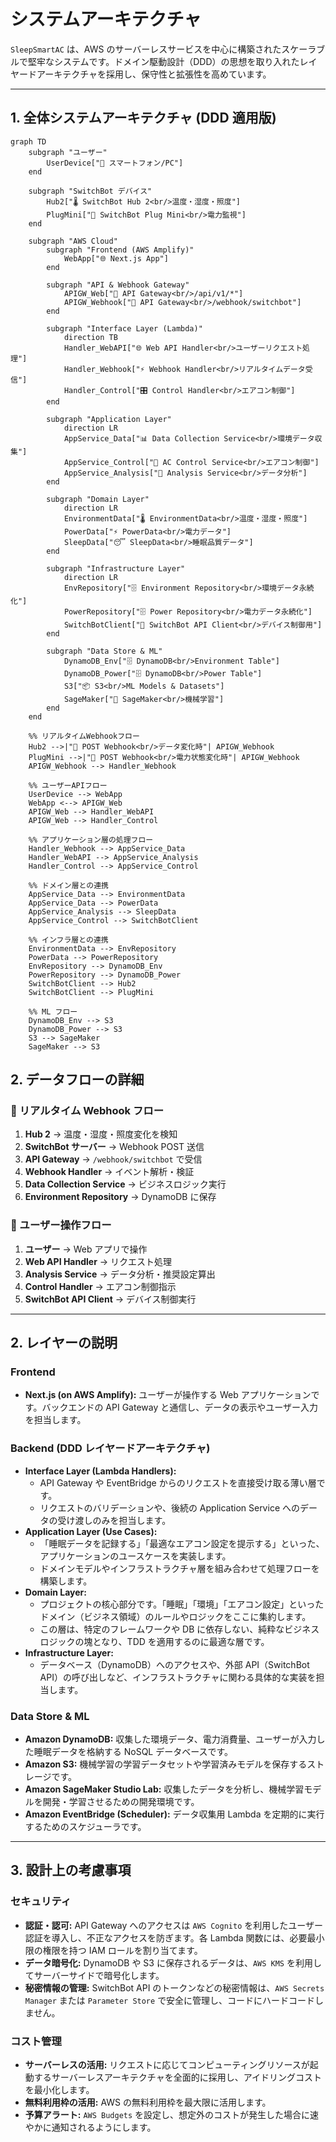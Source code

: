 # システムアーキテクチャ

`SleepSmartAC` は、AWS のサーバーレスサービスを中心に構築されたスケーラブルで堅牢なシステムです。ドメイン駆動設計（DDD）の思想を取り入れたレイヤードアーキテクチャを採用し、保守性と拡張性を高めています。

---

## 1. 全体システムアーキテクチャ (DDD 適用版)

```mermaid
graph TD
    subgraph "ユーザー"
        UserDevice["📱 スマートフォン/PC"]
    end

    subgraph "SwitchBot デバイス"
        Hub2["🌡️ SwitchBot Hub 2<br/>温度・湿度・照度"]
        PlugMini["🔌 SwitchBot Plug Mini<br/>電力監視"]
    end

    subgraph "AWS Cloud"
        subgraph "Frontend (AWS Amplify)"
            WebApp["🌐 Next.js App"]
        end

        subgraph "API & Webhook Gateway"
            APIGW_Web["📡 API Gateway<br/>/api/v1/*"]
            APIGW_Webhook["🎣 API Gateway<br/>/webhook/switchbot"]
        end

        subgraph "Interface Layer (Lambda)"
            direction TB
            Handler_WebAPI["🌐 Web API Handler<br/>ユーザーリクエスト処理"]
            Handler_Webhook["⚡ Webhook Handler<br/>リアルタイムデータ受信"]
            Handler_Control["🎛️ Control Handler<br/>エアコン制御"]
        end

        subgraph "Application Layer"
            direction LR
            AppService_Data["📊 Data Collection Service<br/>環境データ収集"]
            AppService_Control["🎯 AC Control Service<br/>エアコン制御"]
            AppService_Analysis["🧠 Analysis Service<br/>データ分析"]
        end

        subgraph "Domain Layer"
            direction LR
            EnvironmentData["🌡️ EnvironmentData<br/>温度・湿度・照度"]
            PowerData["⚡ PowerData<br/>電力データ"]
            SleepData["😴 SleepData<br/>睡眠品質データ"]
        end

        subgraph "Infrastructure Layer"
            direction LR
            EnvRepository["🗄️ Environment Repository<br/>環境データ永続化"]
            PowerRepository["🗄️ Power Repository<br/>電力データ永続化"]
            SwitchBotClient["🔗 SwitchBot API Client<br/>デバイス制御用"]
        end

        subgraph "Data Store & ML"
            DynamoDB_Env["🗄️ DynamoDB<br/>Environment Table"]
            DynamoDB_Power["🗄️ DynamoDB<br/>Power Table"]
            S3["📦 S3<br/>ML Models & Datasets"]
            SageMaker["🧠 SageMaker<br/>機械学習"]
        end
    end

    %% リアルタイムWebhookフロー
    Hub2 -->|"🎣 POST Webhook<br/>データ変化時"| APIGW_Webhook
    PlugMini -->|"🎣 POST Webhook<br/>電力状態変化時"| APIGW_Webhook
    APIGW_Webhook --> Handler_Webhook

    %% ユーザーAPIフロー
    UserDevice --> WebApp
    WebApp <--> APIGW_Web
    APIGW_Web --> Handler_WebAPI
    APIGW_Web --> Handler_Control

    %% アプリケーション層の処理フロー
    Handler_Webhook --> AppService_Data
    Handler_WebAPI --> AppService_Analysis
    Handler_Control --> AppService_Control

    %% ドメイン層との連携
    AppService_Data --> EnvironmentData
    AppService_Data --> PowerData
    AppService_Analysis --> SleepData
    AppService_Control --> SwitchBotClient

    %% インフラ層との連携
    EnvironmentData --> EnvRepository
    PowerData --> PowerRepository
    EnvRepository --> DynamoDB_Env
    PowerRepository --> DynamoDB_Power
    SwitchBotClient --> Hub2
    SwitchBotClient --> PlugMini

    %% ML フロー
    DynamoDB_Env --> S3
    DynamoDB_Power --> S3
    S3 --> SageMaker
    SageMaker --> S3
```

## 2. データフローの詳細

### 🎣 リアルタイム Webhook フロー

1. **Hub 2** → 温度・湿度・照度変化を検知
2. **SwitchBot サーバー** → Webhook POST 送信
3. **API Gateway** → `/webhook/switchbot` で受信
4. **Webhook Handler** → イベント解析・検証
5. **Data Collection Service** → ビジネスロジック実行
6. **Environment Repository** → DynamoDB に保存

### 📱 ユーザー操作フロー

1. **ユーザー** → Web アプリで操作
2. **Web API Handler** → リクエスト処理
3. **Analysis Service** → データ分析・推奨設定算出
4. **Control Handler** → エアコン制御指示
5. **SwitchBot API Client** → デバイス制御実行

---

## 2. レイヤーの説明

### Frontend

- **Next.js (on AWS Amplify):** ユーザーが操作する Web アプリケーションです。バックエンドの API Gateway と通信し、データの表示やユーザー入力を担当します。

### Backend (DDD レイヤードアーキテクチャ)

- **Interface Layer (Lambda Handlers):**
  - API Gateway や EventBridge からのリクエストを直接受け取る薄い層です。
  - リクエストのバリデーションや、後続の Application Service へのデータの受け渡しのみを担当します。
- **Application Layer (Use Cases):**
  - 「睡眠データを記録する」「最適なエアコン設定を提示する」といった、アプリケーションのユースケースを実装します。
  - ドメインモデルやインフラストラクチャ層を組み合わせて処理フローを構築します。
- **Domain Layer:**
  - プロジェクトの核心部分です。「睡眠」「環境」「エアコン設定」といったドメイン（ビジネス領域）のルールやロジックをここに集約します。
  - この層は、特定のフレームワークや DB に依存しない、純粋なビジネスロジックの塊となり、TDD を適用するのに最適な層です。
- **Infrastructure Layer:**
  - データベース（DynamoDB）へのアクセスや、外部 API（SwitchBot API）の呼び出しなど、インフラストラクチャに関わる具体的な実装を担当します。

### Data Store & ML

- **Amazon DynamoDB:** 収集した環境データ、電力消費量、ユーザーが入力した睡眠データを格納する NoSQL データベースです。
- **Amazon S3:** 機械学習の学習データセットや学習済みモデルを保存するストレージです。
- **Amazon SageMaker Studio Lab:** 収集したデータを分析し、機械学習モデルを開発・学習させるための開発環境です。
- **Amazon EventBridge (Scheduler):** データ収集用 Lambda を定期的に実行するためのスケジューラです。

---

## 3. 設計上の考慮事項

### セキュリティ

- **認証・認可:** API Gateway へのアクセスは `AWS Cognito` を利用したユーザー認証を導入し、不正なアクセスを防ぎます。各 Lambda 関数には、必要最小限の権限を持つ IAM ロールを割り当てます。
- **データ暗号化:** DynamoDB や S3 に保存されるデータは、`AWS KMS` を利用してサーバーサイドで暗号化します。
- **秘密情報の管理:** SwitchBot API のトークンなどの秘密情報は、`AWS Secrets Manager` または `Parameter Store` で安全に管理し、コードにハードコードしません。

### コスト管理

- **サーバーレスの活用:** リクエストに応じてコンピューティングリソースが起動するサーバーレスアーキテクチャを全面的に採用し、アイドリングコストを最小化します。
- **無料利用枠の活用:** AWS の無料利用枠を最大限に活用します。
- **予算アラート:** `AWS Budgets` を設定し、想定外のコストが発生した場合に速やかに通知されるようにします。
